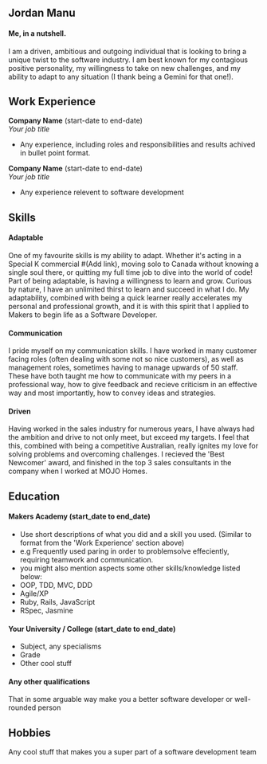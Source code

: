 ## Jordan Manu

#### Me, in a nutshell.

I am a driven, ambitious and outgoing individual that is looking to bring a unique twist to the software industry. I am best known for my contagious positive personality, my willingness to take on new challenges, and my ability to adapt to any situation (I thank being a Gemini for that one!). 

<!-- 
## Projects

| Name                         | Description       | Tech/tools        |
| ---------------------------- | ----------------- | ----------------- |
| **Final project**            | A webapp to do x. | React, Jest, etc. |
| **Something else worked on** | A webapp to do y. | Ruby              | -->

## Work Experience

**Company Name** (start-date to end-date)  
_Your job title_

- Any experience, including roles and responsibilities and results achived in bullet point format.

**Company Name** (start-date to end-date)  
_Your job title_

- Any experience relevent to software development

## Skills

#### Adaptable

One of my favourite skills is my ability to adapt. Whether it's acting in a Special K commercial #(Add link), moving solo to Canada without knowing a single soul there, or quitting my full time job to dive into the world of code! 
Part of being adaptable, is having a willingness to learn and grow. Curious by nature, I have an unlimited thirst to learn and succeed in what I do.
My adaptability, combined with being a quick learner really accelerates my personal and professional growth, and it is with this spirit that I applied to Makers to begin life as a Software Developer. 

#### Communication

I pride myself on my communication skills. I have worked in many customer facing roles (often dealing with some not so nice customers), as well as management roles, sometimes having to manage upwards of 50 staff. These have both taught me how to communicate with my peers in a professional way, how to give feedback and recieve criticism in an effective way and most importantly, how to convey ideas and strategies. 

#### Driven

Having worked in the sales industry for numerous years, I have always had the ambition and drive to not only meet, but exceed my targets. I feel that this, combined with being a competitive Australian, really ignites my love for solving problems and overcoming challenges. 
I recieved the 'Best Newcomer' award, and finished in the top 3 sales consultants in the company when I worked at MOJO Homes.


## Education

#### Makers Academy (start_date to end_date)
- Use short descriptions of what you did and a skill you used. (Similar to format from the 'Work Experience' section above)
- e.g Frequently used paring in order to problemsolve effeciently, requiring teamwork and communication.
- you might also mention aspects some other skills/knowledge listed below: 
- OOP, TDD, MVC, DDD
- Agile/XP
- Ruby, Rails, JavaScript
- RSpec, Jasmine

#### Your University / College (start_date to end_date)

- Subject, any specialisms
- Grade
- Other cool stuff

#### Any other qualifications

That in some arguable way make you a better software developer or well-rounded person

## Hobbies

Any cool stuff that makes you a super part of a software development team
